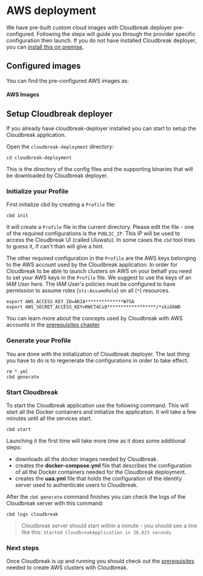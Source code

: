 # AWS deployment

We have pre-built custom cloud images with Cloudbreak deployer pre-configured. Following the steps will guide you through the provider specific configuration then launch. If you do not have installed Cloudbreak deployer, you can [install this on premise](onprem.md).

## Configured images

You can find the pre-configured AWS images as:

#### AWS Images


## Setup Cloudbreak deployer

If you already have cloudbreak-deployer installed you can start to setup the Cloudbreak application.

Open the `cloudbreak-deployment` directory:

```
cd cloudbreak-deployment
```

This is the directory of the config files and the supporting binaries that will be downloaded by Cloudbreak deployer.

### Initialize your Profile

First initialize cbd by creating a `Profile` file:

```
cbd init
```

It will create a `Profile` file in the current directory. Please edit the file - one of the required configurations is the `PUBLIC_IP`.
This IP will be used to access the Cloudbreak UI (called Uluwatu). In some cases the `cbd` tool tries to guess it, if can't than will give a hint.

The other required configuration in the `Profile` are the AWS keys belonging to the AWS account used by the Cloudbreak application.
In order for Cloudbreak to be able to launch clusters on AWS on your behalf you need to set your AWS keys in the `Profile` file.
We suggest to use the keys of an *IAM User* here. The IAM User's policies must be configured to have permission to assume roles (`sts:AssumeRole`) on all (`*`) resources.

```
export AWS_ACCESS_KEY_ID=AKIA**************W7SA
export AWS_SECRET_ACCESS_KEY=RWCT4Cs8******************/*skiOkWD
```

You can learn more about the concepts used by Cloudbreak with AWS accounts in the [prerequisites chapter](aws_pre_prov.md) 

### Generate your Profile

You are done with the initialization of Cloudbreak deployer. The last thing you have to do is to regenerate the configurations in order to take effect.

```
rm *.yml
cbd generate
```

### Start Cloudbreak

To start the Cloudbreak application use the following command.
This will start all the Docker containers and initialize the application. It will take a few minutes until all the services start.

```
cbd start
```

Launching it the first time will take more time as it does some additional steps:

- downloads all the docker images needed by Cloudbreak.
- creates the **docker-compose.yml** file that describes the configuration of all the Docker containers needed for the Cloudbreak deployment.
- creates the **uaa.yml** file that holds the configuration of the identity server used to authenticate users to Cloudbreak.

After the `cbd generate` command finishes you can check the logs of the Cloudbreak server with this command:

```
cbd logs cloudbreak
```
>Cloudbreak server should start within a minute - you should see a line like this: `Started CloudbreakApplication in 36.823 seconds`

### Next steps

Once Cloudbreak is up and running you should check out the [prerequisites](aws_pre_prov.md) needed to create AWS clusters with Cloudbreak.

